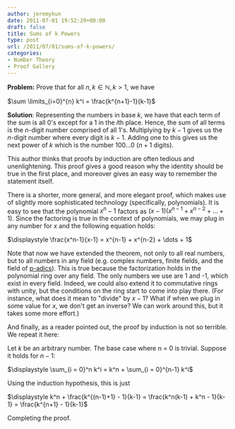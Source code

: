 ```yaml
---
author: jeremykun
date: 2011-07-01 19:52:29+00:00
draft: false
title: Sums of k Powers
type: post
url: /2011/07/01/sums-of-k-powers/
categories:
- Number Theory
- Proof Gallery
---
```


**Problem:** Prove that for all $n,k \in \mathbb{N}, k > 1$, we have

$\sum \limits_{i=0}^{n} k^i = \frac{k^{n+1}-1}{k-1}$

**Solution**: Representing the numbers in base $k$, we have that each term of the sum is all 0's except for a 1 in the $i$th place. Hence, the sum of all terms is the $n$-digit number comprised of all 1's. Multiplying by $k-1$ gives us the $n$-digit number where every digit is $k-1$. Adding one to this gives us the next power of $k$ which is the number $100 \dots 0$ ($n+1$ digits).

This author thinks that proofs by induction are often tedious and unenlightening. This proof gives a good reason why the identity should be true in the first place, and moreover gives an easy way to remember the statement itself.

There is a shorter, more general, and more elegant proof, which makes use of slightly more sophisticated technology (specifically, polynomials). It is easy to see that the polynomial $x^n - 1$ factors as $(x-1)(x^{n-1} + x^{n-2} + \dots + 1)$. Since the factoring is true in the context of polynomials, we may plug in any number for $x$ and the following equation holds:

$\displaystyle \frac{x^n-1}{x-1} = x^{n-1} + x^{n-2} + \dots + 1$

Note that now we have extended the theorem, not only to all real numbers, but to all numbers in any field (e.g. complex numbers, finite fields, and the field of [p-adics](http://en.wikipedia.org/wiki/P-adic_number)). This is true because the factorization holds in the polynomial ring over any field. The only numbers we use are 1 and -1, which exist in every field. Indeed, we could also extend it to commutative rings with unity, but the conditions on the ring start to come into play there. (For instance, what does it mean to "divide" by $x-1$? What if when we plug in some value for $x$, we don't get an inverse? We can work around this, but it takes some more effort.)

And finally, as a reader pointed out, the proof by induction is not so terrible. We repeat it here:

Let $k$ be an arbitrary number. The base case where n = 0 is trivial. Suppose it holds for $n-1$:

$\displaystyle \sum_{i = 0}^n k^i = k^n + \sum_{i = 0}^{n-1} k^i$

Using the induction hypothesis, this is just

$\displaystyle k^n + \frac{k^{(n-1)+1} - 1}{k-1} = \frac{k^n(k-1) + k^n - 1}{k-1} = \frac{k^{n+1} - 1}{k-1}$

Completing the proof.
